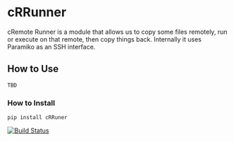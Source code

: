 # cRRunner
cRemote Runner is a module that allows us to copy some files remotely, run or execute on that remote, then copy things back. Internally it uses Paramiko as an SSH interface.

## How to Use
```
TBD
```

### How to Install
```
pip install cRRuner
```

[![Build Status](https://travis-ci.org/csm10495/cRRunner.svg?branch=master)](https://travis-ci.org/csm10495/cRRunner)

